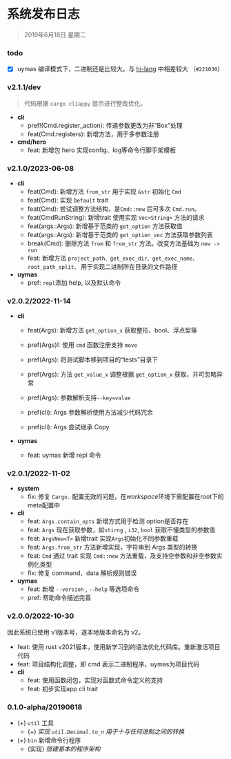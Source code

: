 # 系统发布日志

> 2019年6月18日 星期二



### todo

- [x] uymas 编译模式下，二进制还是比较大。与 [hi-lang](https://github.com/conero/lang/tree/hi-lang/hi-rust/learning22) 中相差较大 （`#221030`）



### v2.1.1/dev

> 代码根据 `cargo cliappy` 提示进行整改优化。

- **cli**
  - pref!(Cmd.register_action): 传递参数更改为非“Box”处理
  - feat(Cmd.registers): 新增方法，用于多参数注册
- **cmd/hero**
  - feat: 新增包 hero 实现config、log等命令行脚手架模板




### v2.1.0/2023-06-08

- **cli**
  - feat(Cmd): 新增方法 `from_str` 用于实现 `&str` 初始化 `Cmd `
  - feat(Cmd): 实现 `Default` trait
  - feat(Cmd): 尝试调整方法结构，是`Cmd::new` 后可多次 `Cmd.run`。
  - feat(CmdRunString): 新增trait 使用实现 `Vec<String>` 方法的请求
  - feat(args::Args): 新增基于范类的 `get_option` 方法获取值
  - feat(args::Args): 新增基于范类的 `get_option_vec` 方法获取参数列表
  - break(Cmd): 删除方法 `from` 和 `from_str` 方法。改变方法基础为 `new -> run`
  - feat: 新增方法 `project_path、get_exec_dir、get_exec_name、root_path_split、` 用于实现二进制所在目录的文件路径
- **uymas**
  - pref: `repl`添加 help, 以及默认命令



### v2.0.2/2022-11-14

- **cli**
  
  - feat(Args): 新增方法 `get_option_x` 获取整形、bool、浮点型等
  
  - pref(Args)!: 使用 `cmd` 函数注册支持 `move`
  
  - pref(Args): 将测试脚本移到项目的“tests”目录下
  
  - pref(Args): 方法 `get_value_x` 调整根据 `get_option_x` 获取，并可忽略异常 
  
  - pref(Args): 参数解析支持`--key=value`
  
  - pref(cli): Args 参数解析使用方法减少代码冗余
  
  - pref(cli): Args 尝试继承 Copy 
- **uymas**
  - feat: uymas 新增 repl 命令 
  



### v2.0.1/2022-11-02

- **system**
  - fix: 修复 `Cargo.` 配置无效的问题，在*workspace*环境下需配置在root下的meta配置中
- **cli**
  - feat: `Args.contain_opts`  新增方式用于检测 option是否存在
  - feat: `Args` 现在获取参数，如`stirng` ,  `i32`, `bool` 获取不懂类型的参数值
  - feat: `ArgsNew<T>` 新增trait 实现`Args`初始化不同参数重载
  - feat: `Args.from_str` 方法新增实现，字符串到 Args 类型的转换
  - feat: `Cmd` 通过 trait 实现 `Cmd::new` 方法重载，及支持空参数和非空参数实例化类型
  - fix:  修复 command、data 解析规则错误
- **uymas**
  - feat: 新增 `--version` , `--help` 等选项命令
  - pref: 帮助命令描述完善





### v2.0.0/2022-10-30

因此系统已使用 v1版本号，遂本地版本命名为 v2。

- feat: 使用 rust v2021版本，使用新学习到的语法优化代码库。重新激活项目代码
- feat: 项目结构化调整，即 cmd 表示二进制程序，uymas为项目代码
- **cli**
  - feat: 使用函数闭包，实现对函数式命令定义的支持
  - feat: 初步实现app cli trait



### 0.1.0-alpha/20190618

- (+) `util`  工具
  - (+) *实现 `util.Decimal.to_n` 用于十与任何进制之间的转换*
- (+) `bin` 新增命令行程序
  - (实现) *搭建基本的程序架构*

